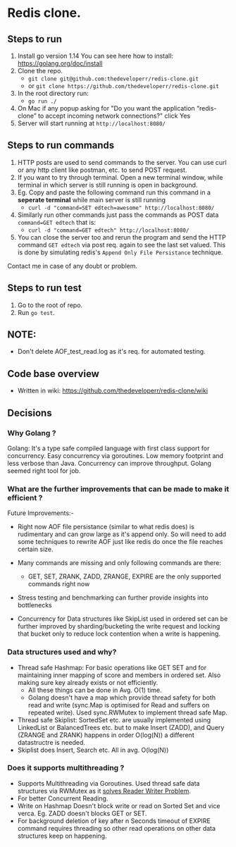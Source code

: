# Redis clone.

## Steps to run
1. Install go version 1.14 You can see here how to install: https://golang.org/doc/install
2. Clone the repo.
   - `git clone git@github.com:thedeveloperr/redis-clone.git`  
   - or  `git clone https://github.com/thedeveloperr/redis-clone.git`
3. In the root directory run:
   - `go run ./`
4. On Mac if any popup asking for "Do you want the application “redis-clone” to accept incoming network connections?" click Yes
5. Server will start running at ```http://localhost:8080/```


## Steps to run commands
1. HTTP posts are used to send commands to the server. You can use curl or any http client like postman, etc. to send POST request.
2. If you want to try through terminal. Open a new terminal window, while terminal in which server is still running is open in background.
3. Eg. Copy and paste the following command run this command in a **seperate terminal** while main server is still running 
   - `curl -d "command=SET edtech=awesome" http://localhost:8080/`
4. Similarly run other commands just pass the commands as POST data `command=GET edtech` that is: 
   - `curl -d "command=GET edtech" http://localhost:8080/` 
5. You can close the server too and rerun the program and send the HTTP command `GET edtech` via post req. again to see the last set valued. This is done by simulating redis's `Append Only File Persistance` technique.

Contact me in case of any doubt or problem. 

## Steps to run test
1. Go to the root of repo.
2. Run `go test`.

## NOTE:
- Don't delete AOF_test_read.log as it's req. for automated testing.

## Code base overview
- Written in wiki: https://github.com/thedeveloperr/redis-clone/wiki


## Decisions

### Why Golang ?
   Golang: It's a type safe compiled language with first class support for concurrency. Easy concurrency via goroutines. Low memory footprint and less verbose than Java. Concurrency can improve throughput. Golang seemed right tool for job.

### What are the further improvements that can be made to make it efficient ?
  Future Improvements:-
  - Right now AOF file persistance (similar to what redis does) is rudimentary and can grow large as it's append only. So will need to add some techniques to rewrite AOF just like redis do once the file reaches certain size.
  - Many commands are missing and only following commands are there:
    - GET, SET, ZRANK, ZADD, ZRANGE, EXPIRE are the only supported commands right now

  - Stress testing and benchmarking can further provide insights into bottlenecks
  - Concurrency for Data structures like SkipList used in ordered set can be further improved by sharding/bucketing the write request and locking that bucket only to reduce lock contention when a write is happening.


### Data structures used and why?
  - Thread safe Hashmap: For basic operations like GET SET and for maintaining inner mapping of score and members in ordered set. Also making sure key already exists or not efficiently.
    * All these things can be done in Avg. O(1) time.
    * Golang doesn't have a map which provide thread safety for both read and write (sync.Map is optimised for Read and suffers on repeated write). Used sync.RWMutex to implement thread safe Map.
  - Thread safe Skiplist: SortedSet etc. are usually implemented using LinkedList or BalancedTrees etc. but to make Insert (ZADD), and Query (ZRANGE and ZRANK) happens in order O(log(N)) a different datastructre is needed.
  - Skiplist does Insert, Search etc. All in avg. O(log(N))

### Does it supports multithreading ?
 - Supports Multithreading via Goroutines. Used thread safe data structures via RWMutex as it [solves Reader Writer Problem](https://en.wikipedia.org/wiki/Readers%E2%80%93writer_lock). 
 - For better Concurrent Reading.
 - Write on Hashmap Doesn't block write or read on Sorted Set and vice verca. Eg. ZADD doesn't blocks GET or SET.
 - For background deletion of key after n Seconds timeout of EXPIRE command requires threading so other read operations on other data structures keep on happening.

